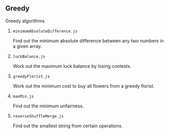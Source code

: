 ## Greedy

Greedy algorithms

1. `minimumAbsoluteDifference.js`

   Find out the minimum absolute difference between any two numbers in a given array.

2. `luckBalance.js`

   Work out the maximum luck balance by losing contests.

3. `greedyFlorist.js`

   Work out the minimum cost to buy all flowers from a greedy florist.

4. `maxMin.js`

   Find out the minimum unfairness.

5. `reverseShuffleMerge.js`

   Find out the smallest string from certain operations.
